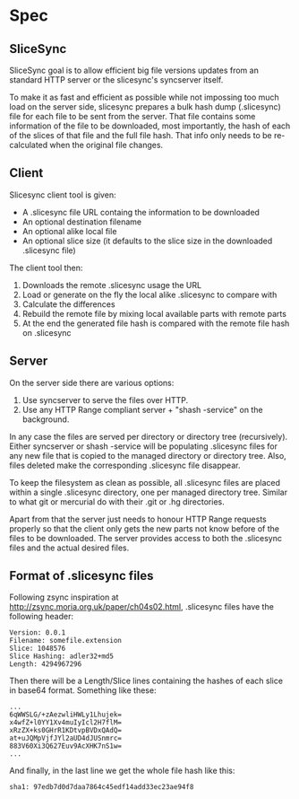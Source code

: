 Spec
====

SliceSync
---------

SliceSync goal is to allow efficient big file versions updates from an standard HTTP server or the slicesync's syncserver itself.

To make it as fast and efficient as possible while not impossing too much load on the server side, slicesync prepares a bulk hash dump (.slicesync) file for each file to be sent from the server. That file contains some information of the file to be downloaded, most importantly, the hash of each of the slices of that file and the full file hash. That info only needs to be re-calculated when the original file changes.


Client
------

Slicesync client tool is given:

- A .slicesync file URL containg the information to be downloaded
- An optional destination filename
- An optional alike local file
- An optional slice size (it defaults to the slice size in the downloaded .slicesync file)

The client tool then:

1. Downloads the remote .slicesync usage the URL
2. Load or generate on the fly the local alike .slicesync to compare with
3. Calculate the differences
4. Rebuild the remote file by mixing local available parts with remote parts
5. At the end the generated file hash is compared with the remote file hash on .slicesync


Server
------

On the server side there are various options:

1. Use syncserver to serve the files over HTTP.
2. Use any HTTP Range compliant server + "shash -service" on the background.

In any case the files are served per directory or directory tree (recursively). Either syncserver or shash -service will be populating .slicesync files for any new file that is copied to the managed directory or directory tree. Also, files deleted make the corresponding .slicesync file disappear.

To keep the filesystem as clean as possible, all .slicesync files are placed within a single .slicesync directory, one per managed directory tree. Similar to what git or mercurial do with their .git or .hg directories.

Apart from that the server just needs to honour HTTP Range requests properly so that the client only gets the new parts not know before of the files to be downloaded. The server provides access to both the .slicesync files and the actual desired files.


Format of .slicesync files
--------------------------

Following zsync inspiration at http://zsync.moria.org.uk/paper/ch04s02.html, .slicesync files have the following header:

    Version: 0.0.1
    Filename: somefile.extension
    Slice: 1048576
    Slice Hashing: adler32+md5
    Length: 4294967296

Then there will be a Length/Slice lines containing the hashes of each slice in base64 format. Something like these:

    ...
    6qWWSLG/+zAezwliHWLy1Lhujek=
    x4wfZ+l0YY1Xv4muIyIcl2H7flM=
    xRzZX+ks0GHrR1KDtvpBVDxQAdQ=
    at+uJQMpVjfJYl2aUD4dJUSnmrc=
    883V60Xi3Q627Euv9AcXHK7nS1w=
    ...

And finally, in the last line we get the whole file hash like this:

    sha1: 97edb7d0d7daa7864c45edf14add33ec23ae94f8
